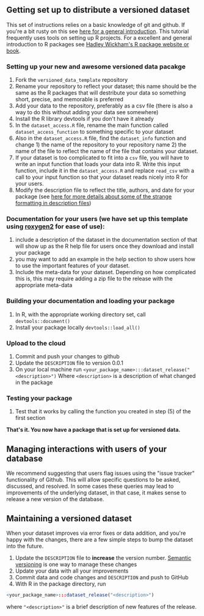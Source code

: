 ## Getting set up to distribute a versioned dataset

This set of instructions relies on a basic knowledge of git and github.  If you're a bit rusty on this see [here for a general introduction](http://environmentalcomputing.net/version-control/).  This tutorial frequently uses tools on setting up R projects.  For a excellent and general introduction to R packages see [Hadley Wickham's R package website or book](http://r-pkgs.had.co.nz/).  

### Setting up your new and awesome versioned data pacakge

1. Fork the `versioned_data_template` repository
2. Rename your repository to reflect your dataset; this name should be the same as the R packages that will destribute your data so something short, precise, and memorable is preferred
3. Add your data to the repository, preferably as a csv file (there is also a way to do this without adding your data see somewhere)
4. Install the R library devtools if you don't have it already
5. In the `dataset_access.R` file, rename the main function called `dataset_access_function` to something specific to your dataset 
6. Also in the `dataset_access.R` file, find the `dataset_info` function and change 1) the name of the repository to your repository name 2) the name of the file to reflect the name of the file that contains your dataset.  
7. If your dataset is too complicated to fit into a `csv` file, you will have to write an input function that loads your data into R.  Write this input function, include it in the `dataset_access.R` and replace `read_csv` with a call to your input function so that your dataset reads nicely into R for your users.  
8. Modify the description file to reflect the title, authors, and date for your package (see [here for more details about some of the strange formatting in description files](http://r-pkgs.had.co.nz/description.html))
 
### Documentation for your users (we have set up this template using [roxygen2](https://cran.r-project.org/web/packages/roxygen2/vignettes/roxygen2.html) for ease of use):

1.  include a description of the dataset in the documentation section of that will show up as the R help file for users once they download and install your package
2. you may want to add an example in the help section to show users how to use the important features of your dataset. 
3.  Include the meta-data for your dataset.  Depending on how complicated this is, this may require adding a zip file to the release with the appropriate meta-data

### Building your documentation and loading your package

1. In R, with the appropriate working directory set, call `devtools::document()` 
2. Install your package locally `devtools::load_all()`

### Upload to the cloud

1. Commit and push your changes to github
2. Update the `DESCRIPTION` file to version 0.0.1
3. On your local machine run `<your_package_name>:::dataset_release("<description>")`  Where `<description>` is a description of what changed in the package

### Testing your package

1. Test that it works by calling the function you created in step (5) of the first section

**That's it.  You now have a package that is set up for versioned data.**

## Managing interactions with users of your database

We recommend suggesting that users flag issues using the "issue tracker" functionality of Github.  This will allow specific questions to be asked, discussed, and resolved.  In some cases these queries may lead to improvements of the underlying dataset, in that case, it makes sense to release a new version of the database.  

## Maintaining a versioned dataset 

When your dataset improves via error fixes or data addition, and you're happy with the changes, there are a few simple steps to bump the dataset into the future.    

1. Update the `DESCRIPTION` file to **increase** the version number.   [Semantic versioning](http://semver.org/) is one way to manage these changes
2.  Update your data with all your improvements
3.  Commit data and code changes and `DESCRIPTION` and push to GitHub
4.  With R in the package directory, run
```r
<your_package_name>:::dataset_release("<description>")
```
where `"<description>"` is a brief description of new features of the release.
